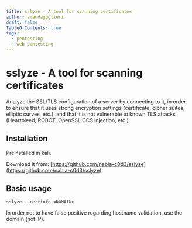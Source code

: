 ```yaml
---
title: sslyze - A tool for scanning certificates
author: amandaguglieri
draft: false
TableOfContents: true
tags:
  - pentesting
  - web pentesting
---
```



# sslyze - A tool for scanning certificates

Analyze the SSL/TLS configuration of a server by connecting to it, in order to ensure that it uses strong encryption settings (certificate, cipher suites, elliptic curves, etc.), and that it is not vulnerable to known TLS attacks (Heartbleed, ROBOT, OpenSSL CCS injection, etc.).

## Installation

Preinstalled in kali.

Download it from: [https://github.com/nabla-c0d3/sslyze](https://github.com/nabla-c0d3/sslyze).


## Basic usage

```shell-session
sslyze --certinfo <DOMAIN>
```

In order not to have false positive regarding hostname validation, use the domain (not IP).
